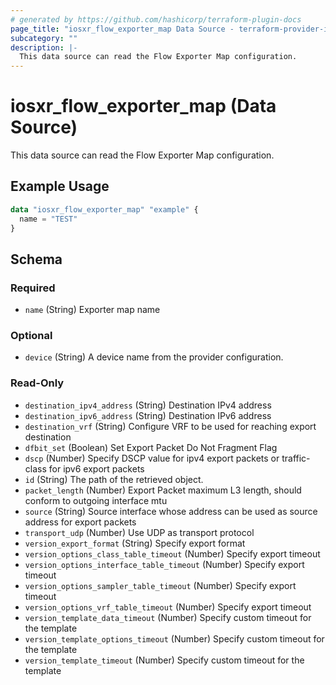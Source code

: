```yaml
---
# generated by https://github.com/hashicorp/terraform-plugin-docs
page_title: "iosxr_flow_exporter_map Data Source - terraform-provider-iosxr"
subcategory: ""
description: |-
  This data source can read the Flow Exporter Map configuration.
---
```


# iosxr_flow_exporter_map (Data Source)

This data source can read the Flow Exporter Map configuration.

## Example Usage

```terraform
data "iosxr_flow_exporter_map" "example" {
  name = "TEST"
}
```

<!-- schema generated by tfplugindocs -->
## Schema

### Required

- `name` (String) Exporter map name

### Optional

- `device` (String) A device name from the provider configuration.

### Read-Only

- `destination_ipv4_address` (String) Destination IPv4 address
- `destination_ipv6_address` (String) Destination IPv6 address
- `destination_vrf` (String) Configure VRF to be used for reaching export destination
- `dfbit_set` (Boolean) Set Export Packet Do Not Fragment Flag
- `dscp` (Number) Specify DSCP value for ipv4 export packets or traffic-class for ipv6 export packets
- `id` (String) The path of the retrieved object.
- `packet_length` (Number) Export Packet maximum L3 length, should conform to outgoing interface mtu
- `source` (String) Source interface whose address can be used as source address for export packets
- `transport_udp` (Number) Use UDP as transport protocol
- `version_export_format` (String) Specify export format
- `version_options_class_table_timeout` (Number) Specify export timeout
- `version_options_interface_table_timeout` (Number) Specify export timeout
- `version_options_sampler_table_timeout` (Number) Specify export timeout
- `version_options_vrf_table_timeout` (Number) Specify export timeout
- `version_template_data_timeout` (Number) Specify custom timeout for the template
- `version_template_options_timeout` (Number) Specify custom timeout for the template
- `version_template_timeout` (Number) Specify custom timeout for the template
